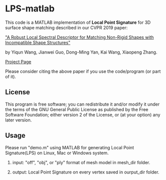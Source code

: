 # LPS-matlab

This code is a MATLAB implementation of **Local Point Signature** for 3D surface shape matching described in our CVPR 2019 paper:

["A Robust Local Spectral Descriptor for Matching Non-Rigid Shapes with Incompatible Shape Structures"](http://openaccess.thecvf.com/content_CVPR_2019/html/Wang_A_Robust_Local_Spectral_Descriptor_for_Matching_Non-Rigid_Shapes_With_CVPR_2019_paper.html) 

by Yiqun Wang, Jianwei Guo, Dong-Ming Yan, Kai Wang, Xiaopeng Zhang.

[Project Page](http://www.nlpr.ia.ac.cn/ivc/project/specmathcing/)

Please consider citing the above paper if you use the code/program (or part of it). 

## License

This program is free software; you can redistribute it and/or modify it under the terms of the
GNU General Public License as published by the Free Software Foundation; either version 2 of 
the License, or (at your option) any later version. 

## Usage	  

Please run "demo.m" using MATLAB for generating Local Point Signature(LPS) on Linux, Mac or Windows system.

1. input: "off", "obj", or "ply" format of mesh model in mesh_dir folder.

2. output: Local Point Signature on every vertex saved in ourput_dir folder. 
